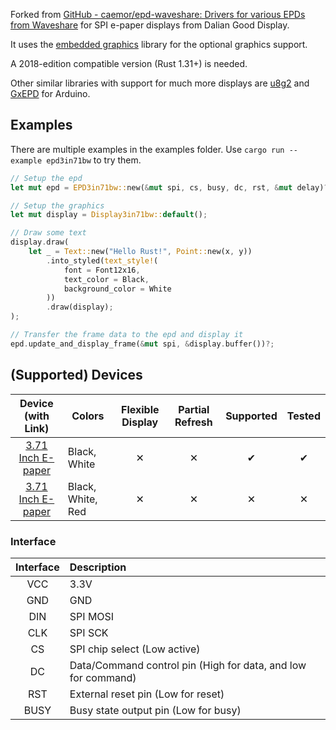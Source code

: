 Forked from [GitHub - caemor/epd-waveshare: Drivers for various EPDs from Waveshare](https://github.com/caemor/epd-waveshare) for SPI e-paper displays from Dalian Good Display.

It uses the [embedded graphics](https://crates.io/crates/embedded-graphics) library for the optional graphics support.

A 2018-edition compatible version (Rust 1.31+) is needed.

Other similar libraries with support for much more displays are [u8g2](https://github.com/olikraus/u8g2) and [GxEPD](https://github.com/ZinggJM/GxEPD) for Arduino.

## Examples

There are multiple examples in the examples folder. Use `cargo run --example epd3in71bw` to try them.

```Rust
// Setup the epd
let mut epd = EPD3in71bw::new(&mut spi, cs, busy, dc, rst, &mut delay)?;

// Setup the graphics
let mut display = Display3in71bw::default();

// Draw some text
display.draw(
    let _ = Text::new("Hello Rust!", Point::new(x, y))
        .into_styled(text_style!(
            font = Font12x16,
            text_color = Black,
            background_color = White
        ))
        .draw(display);
);

// Transfer the frame data to the epd and display it
epd.update_and_display_frame(&mut spi, &display.buffer())?;
```

## (Supported) Devices

| Device (with Link) | Colors | Flexible Display | Partial Refresh | Supported | Tested |
| :---: | --- | :---: | :---: | :---: | :---: |
| [3.71 Inch E-paper](http://www.e-paper-display.cn/products_detail/productId=411.html) | Black, White | ✕ | ✕ | ✔ | ✔ |
| [3.71 Inch E-paper](http://www.e-paper-display.com/products_detail/productId=462.html) | Black, White, Red | ✕ | ✕ | ✕ | ✕ |

### Interface

| Interface | Description |
| :---: |  :--- |
| VCC 	|   3.3V |
| GND   | 	GND |
| DIN   | 	SPI MOSI |
| CLK   | 	SPI SCK |
| CS    | 	SPI chip select (Low active) |
| DC    | 	Data/Command control pin (High for data, and low for command) |
| RST   | 	External reset pin (Low for reset) |
| BUSY  | 	Busy state output pin (Low for busy)  |
